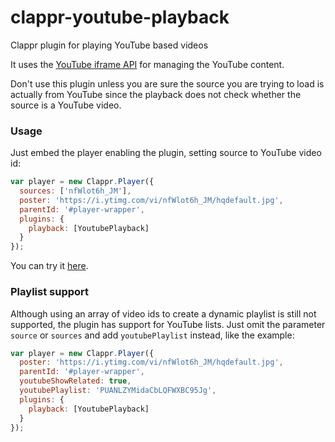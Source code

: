 # clappr-youtube-playback
Clappr plugin for playing YouTube based videos

It uses the [YouTube iframe API](https://developers.google.com/youtube/iframe_api_reference) for managing the YouTube content.

Don't use this plugin unless you are sure the source you are trying to load is actually from YouTube since the playback does not check whether the source is a YouTube video.

### Usage

Just embed the player enabling the plugin, setting source to YouTube video id:
```javascript
var player = new Clappr.Player({
  sources: ['nfWlot6h_JM'],
  poster: 'https://i.ytimg.com/vi/nfWlot6h_JM/hqdefault.jpg',
  parentId: '#player-wrapper',
  plugins: {
    playback: [YoutubePlayback]
  }
});
```
You can try it [here](http://towerz.github.io/clappr-youtube-playback/).

### Playlist support

Although using an array of video ids to create a dynamic playlist is still not supported, the plugin has support for YouTube lists. Just omit the parameter `source` or `sources` and add `youtubePlaylist` instead, like the example:
```javascript
var player = new Clappr.Player({
  poster: 'https://i.ytimg.com/vi/nfWlot6h_JM/hqdefault.jpg',
  parentId: '#player-wrapper',
  youtubeShowRelated: true,
  youtubePlaylist: 'PUANLZYMidaCbLQFWXBC95Jg',
  plugins: {
    playback: [YoutubePlayback]
  }
});
```
